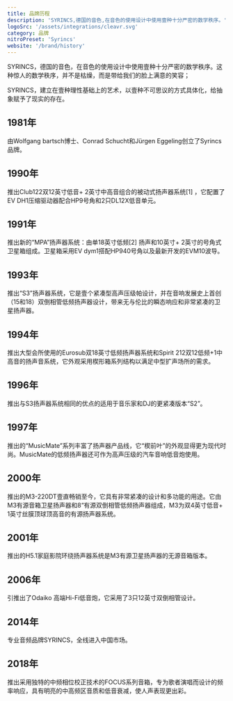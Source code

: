 ```yaml
---
title: 品牌历程
description: 'SYRINCS,德国的音色,在音色的使用设计中使用壹种十分严密的数学秩序。'
logoSrc: '/assets/integrations/cleavr.svg'
category: 品牌
nitroPreset: 'Syrincs'
website: '/brand/history'
---
```



SYRINCS，德国的音色，在音色的使用设计中使用壹种十分严密的数学秩序。这种惊人的数学秩序，并不是枯燥，而是带给我们的脸上满意的笑容；

SYRINCS，建立在壹种理性基础上的艺术，以壹种不可思议的方式具体化，给抽象赋予了现实的存在。

## 1981年

由Wolfgang bartsch博士、Conrad Schucht和Jürgen Eggeling创立了Syrincs 品牌。
## 1990年

推出Club122双12英寸低音+ 2英寸中高音组合的被动式扬声器系统[1] ，它配置了EV DH1压缩驱动器配合HP9号角和2只DL12X低音单元。
## 1991年

推出新的“MPA”扬声器系统：由单18英寸低频[2] 扬声和10英寸+ 2英寸的号角式卫星箱组成。卫星箱采用EV dym1搭配HP940号角以及最新开发的EVM10波导。

## 1993年

推出“S3”扬声器系统，它是壹个紧凑型高声压级帕设计，并在音响发展史上首创（15和18）双倒相管低频扬声器设计，带来无与伦比的瞬态响应和非常紧凑的卫星扬声器。
## 1994年

推出大型会所使用的Eurosub双18英寸低频扬声器系统和Spirit 212双12低频+1中高音的扬声音系统，它外观采用楔形箱系列结构以满足中型扩声场所的需求。
## 1996年

推出与S3扬声器系统相同的优点的适用于音乐家和DJ的更紧凑版本“S2”。
## 1997年

推出的“MusicMate”系列丰富了扬声器产品线，它“楔前叶”的外观显得更为现代时尚。MusicMate的低频扬声器还可作为高声压级的汽车音响低音炮使用。
## 2000年

推出的M3-220DT壹直畅销至今，它具有非常紧凑的设计和多功能的用途。它由M3有源音箱卫星扬声器和8“有源双倒相管低频扬声器组成，M3为双4英寸低音+ 1英寸丝膜顶球顶高音的有源扬声器系统。
## 2001年

推出的H5.1家庭影院环绕扬声器系统是M3有源卫星扬声器的无源音箱版本。
## 2006年

引推出了Odaiko 高端Hi-Fi低音炮，它采用了3只12英寸双倒相管设计。
## 2014年

专业音频品牌SYRINCS，全线进入中国市场。
## 2018年

推出采用独特的中频相位校正技术的FOCUS系列音箱，专为歌者演唱而设计的频率响应，具有明亮的中高频区音质和低音衰减，使人声表现更出彩。
